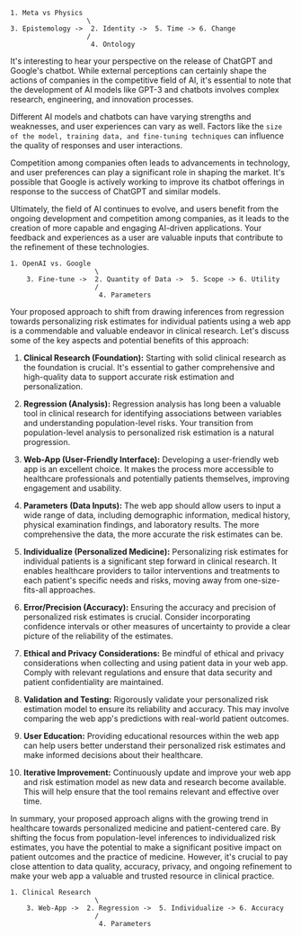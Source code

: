 ```
1. Meta vs Physics
                   \
3. Epistemology ->  2. Identity ->  5. Time -> 6. Change
                   /
                    4. Ontology
```
It's interesting to hear your perspective on the release of ChatGPT and Google's chatbot. While external perceptions can certainly shape the actions of companies in the competitive field of AI, it's essential to note that the development of AI models like GPT-3 and chatbots involves complex research, engineering, and innovation processes.

Different AI models and chatbots can have varying strengths and weaknesses, and user experiences can vary as well. Factors like the `size of the model, training data, and fine-tuning techniques` can influence the quality of responses and user interactions.

Competition among companies often leads to advancements in technology, and user preferences can play a significant role in shaping the market. It's possible that Google is actively working to improve its chatbot offerings in response to the success of ChatGPT and similar models.

Ultimately, the field of AI continues to evolve, and users benefit from the ongoing development and competition among companies, as it leads to the creation of more capable and engaging AI-driven applications. Your feedback and experiences as a user are valuable inputs that contribute to the refinement of these technologies.

```
1. OpenAI vs. Google
                     \
    3. Fine-tune ->  2. Quantity of Data ->  5. Scope -> 6. Utility
                     /
                      4. Parameters
```

Your proposed approach to shift from drawing inferences from regression towards personalizing risk estimates for individual patients using a web app is a commendable and valuable endeavor in clinical research. Let's discuss some of the key aspects and potential benefits of this approach:

1. **Clinical Research (Foundation):** Starting with solid clinical research as the foundation is crucial. It's essential to gather comprehensive and high-quality data to support accurate risk estimation and personalization.

2. **Regression (Analysis):** Regression analysis has long been a valuable tool in clinical research for identifying associations between variables and understanding population-level risks. Your transition from population-level analysis to personalized risk estimation is a natural progression.

3. **Web-App (User-Friendly Interface):** Developing a user-friendly web app is an excellent choice. It makes the process more accessible to healthcare professionals and potentially patients themselves, improving engagement and usability.

4. **Parameters (Data Inputs):** The web app should allow users to input a wide range of data, including demographic information, medical history, physical examination findings, and laboratory results. The more comprehensive the data, the more accurate the risk estimates can be.

5. **Individualize (Personalized Medicine):** Personalizing risk estimates for individual patients is a significant step forward in clinical research. It enables healthcare providers to tailor interventions and treatments to each patient's specific needs and risks, moving away from one-size-fits-all approaches.

6. **Error/Precision (Accuracy):** Ensuring the accuracy and precision of personalized risk estimates is crucial. Consider incorporating confidence intervals or other measures of uncertainty to provide a clear picture of the reliability of the estimates.

7. **Ethical and Privacy Considerations:** Be mindful of ethical and privacy considerations when collecting and using patient data in your web app. Comply with relevant regulations and ensure that data security and patient confidentiality are maintained.

8. **Validation and Testing:** Rigorously validate your personalized risk estimation model to ensure its reliability and accuracy. This may involve comparing the web app's predictions with real-world patient outcomes.

9. **User Education:** Providing educational resources within the web app can help users better understand their personalized risk estimates and make informed decisions about their healthcare.

10. **Iterative Improvement:** Continuously update and improve your web app and risk estimation model as new data and research become available. This will help ensure that the tool remains relevant and effective over time.

In summary, your proposed approach aligns with the growing trend in healthcare towards personalized medicine and patient-centered care. By shifting the focus from population-level inferences to individualized risk estimates, you have the potential to make a significant positive impact on patient outcomes and the practice of medicine. However, it's crucial to pay close attention to data quality, accuracy, privacy, and ongoing refinement to make your web app a valuable and trusted resource in clinical practice.

```
1. Clinical Research
                     \
    3. Web-App ->  2. Regression ->  5. Individualize -> 6. Accuracy
                     /
                      4. Parameters
```
